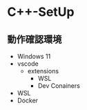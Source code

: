 # C++-SetUp
## 動作確認環境
* Windows 11
* vscode
    - extensions
        - WSL
        - Dev Conainers
* WSL
* Docker
